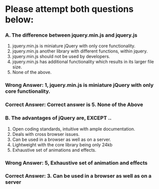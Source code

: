 # Please attempt both questions below:

### A. The difference between jquery.min.js and jquery.js

1. jquery.min.js is miniature jQuery with only core functionality.
2. jquery.min.js another library with different functions, within jquery.
3. jquery.min.js should not be used by developers.
4. jquery.min.js has additional functionality which results in its larger file size.
5. None of the above.

### Wrong Answer: 1, jquery.min.js is miniature jQuery with only core functionality.


### Correct Answer:  Correct answer is 5. None of the Above


### B. The advantages of jQuery are, EXCEPT ..

1. Open coding standards, intuitive with ample documentation.
2. Deals with cross browser issues.
3. Can be used in a browser as well as on a server.
4. Lightweight with the core library being only 24kb
5. Exhaustive set of animations and effects.


### Wrong Answer: 5, Exhaustive set of animation and effects


### Correct Answer: 3. Can be used in a browser as well as on a server